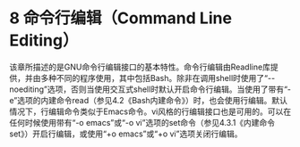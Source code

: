 # 8 命令行编辑（Command Line Editing）

该章所描述的是GNU命令行编辑接口的基本特性。命令行编辑由Readline库提供，并由多种不同的程序使用，其中包括Bash。除非在调用shell时使用了“--noediting”选项，否则当使用交互式shell时默认开启命令行编辑。当使用了带有“-e”选项的内建命令read（参见4.2《Bash内建命令》）时，也会使用行编辑。默认情况下，行编辑命令类似于Emacs命令。vi风格的行编辑接口也是可用的。可以在任何时候使用带有“-o emacs”或“-o vi”选项的set命令（参见4.3.1《内建命令set》）开启行编辑，或使用“+o emacs”或“+o vi”选项关闭行编辑。